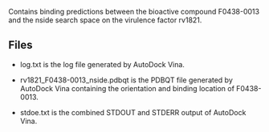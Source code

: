 Contains binding predictions between the bioactive compound F0438-0013 and the nside search space on the virulence factor rv1821.

## Files

- log.txt is the log file generated by AutoDock Vina.

- rv1821_F0438-0013_nside.pdbqt is the PDBQT file generated by AutoDock Vina containing the orientation and binding location of F0438-0013.

- stdoe.txt is the combined STDOUT and STDERR output of AutoDock Vina.

